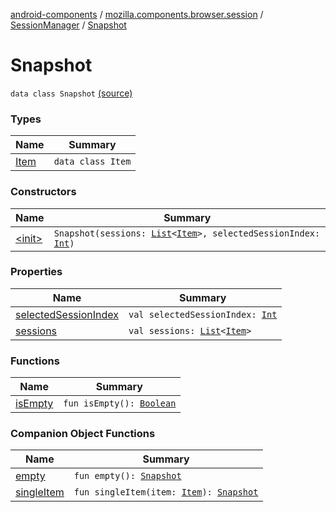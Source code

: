 [android-components](../../../index.md) / [mozilla.components.browser.session](../../index.md) / [SessionManager](../index.md) / [Snapshot](./index.md)

# Snapshot

`data class Snapshot` [(source)](https://github.com/mozilla-mobile/android-components/blob/master/components/browser/session/src/main/java/mozilla/components/browser/session/SessionManager.kt#L300)

### Types

| Name | Summary |
|---|---|
| [Item](-item/index.md) | `data class Item` |

### Constructors

| Name | Summary |
|---|---|
| [&lt;init&gt;](-init-.md) | `Snapshot(sessions: `[`List`](https://kotlinlang.org/api/latest/jvm/stdlib/kotlin.collections/-list/index.html)`<`[`Item`](-item/index.md)`>, selectedSessionIndex: `[`Int`](https://kotlinlang.org/api/latest/jvm/stdlib/kotlin/-int/index.html)`)` |

### Properties

| Name | Summary |
|---|---|
| [selectedSessionIndex](selected-session-index.md) | `val selectedSessionIndex: `[`Int`](https://kotlinlang.org/api/latest/jvm/stdlib/kotlin/-int/index.html) |
| [sessions](sessions.md) | `val sessions: `[`List`](https://kotlinlang.org/api/latest/jvm/stdlib/kotlin.collections/-list/index.html)`<`[`Item`](-item/index.md)`>` |

### Functions

| Name | Summary |
|---|---|
| [isEmpty](is-empty.md) | `fun isEmpty(): `[`Boolean`](https://kotlinlang.org/api/latest/jvm/stdlib/kotlin/-boolean/index.html) |

### Companion Object Functions

| Name | Summary |
|---|---|
| [empty](empty.md) | `fun empty(): `[`Snapshot`](./index.md) |
| [singleItem](single-item.md) | `fun singleItem(item: `[`Item`](-item/index.md)`): `[`Snapshot`](./index.md) |
